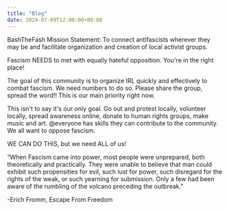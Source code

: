 ```yaml
---
title: "Blog"
date: 2024-07-09T12:00:00+00:00
---
```

BashTheFash Mission Statement: To connect antifascists wherever they may be and facilitate organization and creation of local activist groups.

Fascism NEEDS to met with equally hateful opposition. You're in the right place!

The goal of this community is to organize IRL quickly and effectively to combat fascism. We need numbers to do so. Please share the group, spread the word!! This is our main priority right now.

This isn't to say it's our only goal. Go out and protest locally, volunteer locally, spread awareness online, donate to human rights groups, make music and art. @everyone has skills they can contribute to the community. We all want to oppose fascism.

WE CAN DO THIS, but we need ALL of us!

"When Fascism came into power, most people were unprepared, both theoretically and practically. They were unable to believe that man could exhibit such propensities for evil, such lust for power, such disregard for the rights of the weak, or such yearning for submission. Only a few had been aware of the rumbling of the volcano preceding the outbreak."

-Erich Fromm, Escape From Freedom
